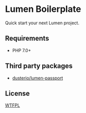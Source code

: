 # Lumen Boilerplate

Quick start your next Lumen project.

## Requirements

- PHP 7.0+

## Third party packages

- [dusterio/lumen-passport](https://github.com/dusterio/lumen-passport)

## License

[WTFPL](http://www.wtfpl.net/about/)
